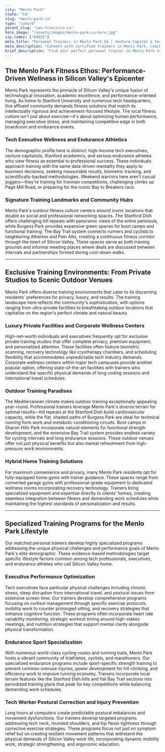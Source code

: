 ```yaml
---
city: "Menlo Park"
state: "CA"
slug: "menlo-park-ca"
type: "suburb"
parent_slug: "san-francisco-ca"
hero_image: "/assets/images/menlo-park-ca-hero.jpg"
zip_codes: ["94025"]
meta_title: "Personal Trainers in Menlo Park CA | Venture Capital & Tech Fitness"
meta_description: "Connect with certified trainers in Menlo Park. Coaching focused on venture capital stress management, specialized home gyms, and Silicon Valley executive health."
brief_description: "Find your perfect personal trainer in Menlo Park to achieve elite fitness goals. Our exclusive matching service connects you with certified professionals specializing in high-performance training for tech executives, endurance athletes, and busy professionals. Whether you need executive stress management, triathlon preparation, or posture correction from long hours, we match you with trainers who understand the unique demands of Silicon Valley life. Experience personalized sessions at private facilities, luxury gyms, or scenic outdoor locations like Stanford Dish and Burgess Park. Transform your fitness with a trainer who aligns with your ambitious lifestyle and specific health objectives."
---
```

## The Menlo Park Fitness Ethos: Performance-Driven Wellness in Silicon Valley's Epicenter

Menlo Park represents the pinnacle of Silicon Valley's unique fusion of technological innovation, academic excellence, and performance-oriented living. As home to Stanford University and numerous tech headquarters, this affluent community demands fitness solutions that match its intellectually rigorous and achievement-focused lifestyle. The local fitness culture isn't just about exercise—it's about optimizing human performance, managing executive stress, and maintaining competitive edge in both boardroom and endurance events.

### Tech Executive Wellness and Endurance Athletics

The demographic profile here is distinct: high-income tech executives, venture capitalists, Stanford academics, and serious endurance athletes who view fitness as essential to professional success. These individuals approach training with the same data-driven mentality they apply to business decisions, seeking measurable results, biometric tracking, and scientifically-backed methodologies. Weekend warriors here aren't casual joggers—they're training for Ironman competitions, challenging climbs up Page Mill Road, or preparing for the iconic Bay to Breakers race.

### Signature Training Landmarks and Community Hubs

Menlo Park's outdoor fitness culture centers around iconic locations that double as social and professional networking spaces. The Stanford Dish offers challenging hill repeats with panoramic views of the entire peninsula, while Burgess Park provides expansive green spaces for boot camps and functional training. The Bay Trail system connects runners and cyclists to neighboring Atherton and Palo Alto, creating a continuous fitness corridor through the heart of Silicon Valley. These spaces serve as both training grounds and informal meeting places where deals are discussed between intervals and partnerships formed during cool-down walks.

---

## Exclusive Training Environments: From Private Studios to Scenic Outdoor Venues

Menlo Park offers diverse training environments that cater to its discerning residents' preferences for privacy, luxury, and results. The training landscape here reflects the community's sophistication, with options ranging from ultra-private facilities to breathtaking outdoor locations that capitalize on the region's perfect climate and natural beauty.

### Luxury Private Facilities and Corporate Wellness Centers

High-net-worth individuals and executives frequently opt for exclusive private training studios that offer complete privacy, premium equipment, and personalized attention. These facilities often feature biometric scanning, recovery technology like cryotherapy chambers, and scheduling flexibility that accommodates unpredictable tech industry demands. Corporate wellness centers within major tech campuses provide another popular option, offering state-of-the-art facilities with trainers who understand the specific physical demands of long coding sessions and international travel schedules.

### Outdoor Training Paradises

The Mediterranean climate makes outdoor training exceptionally appealing year-round. Professional trainers leverage Menlo Park's diverse terrain for optimal results—hill repeats at the Stanford Dish build cardiovascular capacity, while the flat, shaded paths of Burgess Park are ideal for technical running form work and metabolic conditioning circuits. Boot camps in Sharon Hills Park incorporate natural elements for functional strength development, and the extensive Bay Trail system provides endless variety for cycling intervals and long endurance sessions. These outdoor venues offer not just physical benefits but also mental refreshment from high-pressure work environments.

### Hybrid Home Training Solutions

For maximum convenience and privacy, many Menlo Park residents opt for fully-equipped home gyms with trainer guidance. These spaces range from converted garage gyms with professional-grade equipment to dedicated wellness rooms incorporating recovery technology. Trainers bring specialized equipment and expertise directly to clients' homes, creating seamless integration between fitness and demanding work schedules while maintaining the highest standards of personalization and results.

---

## Specialized Training Programs for the Menlo Park Lifestyle

Our matched personal trainers develop highly specialized programs addressing the unique physical challenges and performance goals of Menlo Park's elite demographic. These evidence-based methodologies target specific lifestyle factors common among tech professionals, executives, and endurance athletes who call Silicon Valley home.

### Executive Performance Optimization

Tech executives face particular physical challenges including chronic stress, sleep disruption from international travel, and postural issues from extensive screen time. Our trainers develop comprehensive programs focusing on cortisol management through specific exercise protocols, mobility work to counter prolonged sitting, and recovery strategies that enhance cognitive function. These programs often incorporate heart rate variability monitoring, strategic workout timing around high-stakes meetings, and nutrition strategies that support mental clarity alongside physical transformation.

### Endurance Sport Specialization

With numerous world-class cycling routes and running trails, Menlo Park hosts a vibrant community of triathletes, cyclists, and marathoners. Our specialized endurance programs include sport-specific strength training to prevent common overuse injuries, power development for hill climbing, and efficiency work to improve running economy. Trainers incorporate local terrain features like the Stanford Dish hills and flat Bay Trail sections into periodized training plans that peak for key competitions while balancing demanding work schedules.

### Tech Worker Postural Correction and Injury Prevention

Long hours at computers create predictable postural imbalances and movement dysfunctions. Our trainers develop targeted programs addressing tech neck, rounded shoulders, and hip flexor tightness through corrective exercise strategies. These programs focus not just on symptom relief but on creating resilient movement patterns that withstand the physical demands of Silicon Valley work life, incorporating dynamic mobility work, strategic strengthening, and ergonomic education.